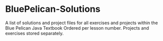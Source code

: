 # BluePelican-Solutions
A list of solutions and project files for all exercises and projects within the Blue Pelican Java Textbook
Ordered per lesson number.
Projects and exercises stored separately.
